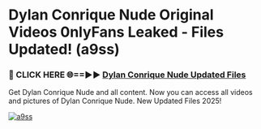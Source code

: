 # Dylan Conrique Nude Original Videos 0nlyFans Leaked - Files Updated! (a9ss)

<h3>🔴 CLICK HERE 🌐==►► <a href="https://tinyurl.com/4mcuefdz" rel="nofollow">Dylan Conrique Nude Updated Files</a></h3>

Get Dylan Conrique Nude and all content. Now you can access all videos and pictures of Dylan Conrique Nude. New Updated Files 2025!

[![a9ss](https://i.imgur.com/StAQSOY.gif)](https://tinyurl.com/4mcuefdz)
